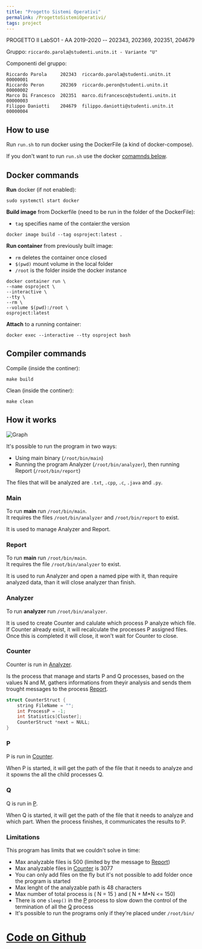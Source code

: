 ```yaml
---
title: "Progetto Sistemi Operativi"
permalink: /ProgettoSistemiOperativi/
tags: project
---
```


PROGETTO II LabSO1 - AA 2019-2020 -- 202343, 202369, 202351, 204679

Gruppo: `riccardo.parola@studenti.unitn.it - Variante "U"`

Componenti del gruppo:

``` plaintext
Riccardo Parola     202343  riccardo.parola@studenti.unitn.it    00000001  
Riccardo Peron      202369  riccardo.peron@studenti.unitn.it     00000002  
Marco Di Francesco  202351  marco.difrancesco@studenti.unitn.it  00000003  
Filippo Daniotti    204679  filippo.daniotti@studenti.unitn.it   00000004  
```

## How to use

Run `run.sh` to run docker using the DockerFile (a kind of docker-compose).

If you don't want to run `run.sh` use the docker [comamnds below](#docker-commands).

## Docker commands

**Run** docker (if not enabled):

``` Docker
sudo systemctl start docker
```

**Build image** from Dockerfile (need to be run in the folder of the DockerFile):

- `tag` specifies name of the contaier:the version

``` Docker
docker image build --tag osproject:latest .
```

**Run container** from previously built image:

- `rm` deletes the container once closed
- `$(pwd)` mount volume in the local folder
- `/root` is the folder inside the docker instance

``` Docker
docker container run \
--name osproject \
--interactive \
--tty \
--rm \
--volume $(pwd):/root \
osproject:latest
```

**Attach** to a running container:

``` Docker
docker exec --interactive --tty osproject bash
```

## Compiler commands

Compile (inside the continer):

``` shell
make build
```

Clean (inside the continer):

``` shell
make clean
```

## How it works

![Graph](https://i.imgur.com/7D2PV6L.png)

It's possible to run the program in two ways:

- Using main binary (`/root/bin/main`)
- Running the program Analyzer (`/root/bin/analyzer`), then running Report (`/root/bin/report`)

The files that will be analyzed are `.txt`, `.cpp`, `.c`, `.java` and `.py`.

### Main

To run **main** run `/root/bin/main`.  
It requires the files `/root/bin/analyzer` and `/root/bin/report` to exist.

It is used to manage Analyzer and Report.

### Report

To run **main** run `/root/bin/main`.  
It requires the file `/root/bin/analyzer` to exist.

It is used to run Analyzer and open a named pipe with it, than require analyzed data, than it will close analyzer than finish.

### Analyzer

To run **analyzer** run `/root/bin/analyzer`.  

It is used to create Counter and calulate which process P analyze which file. If Counter already exist, it will recalculate the processes P assigned files. Once this is completed it will close, it won't wait for Counter to close.

### Counter

Counter is run in [Analyzer](#Analyzer).

Is the process that manage and starts P and Q processes, based on the values N and M, gathers informations from theyir analysis and sends them trought messages to the process [Report](#Report).

``` C
struct CounterStruct {
    string FileName = "";
    int ProcessP = -1;
    int Statistics[Cluster];
    CounterStruct *next = NULL;
}
```

### P

P is run in [Counter](#Counter).

When P is started, it will get the path of the file that it needs to analyze and it spowns the all the child processes Q.

### Q

Q is run in [P](#P).

When Q is started, it will get the path of the file that it needs to analyze and which part. When the process finishes, it communicates the results to P.

### Limitations

This program has limits that we couldn't solve in time:

- Max analyzable files is 500 (limited by the message to [Report](#Report))
- Max analyzable files in [Counter](#Counter) is 3077
- You can only add files on the fly but it's not possible to add folder once the program is started
- Max lenght of the analyzable path is 48 characters
- Max number of total process is ( N = 15 ) and ( N + M*N <= 150)
- There is one `sleep()` in the [P](#P) process to slow down the control of the termination of all the [Q](#Q) process
- It's possible to run the programs only if they're placed under `/root/bin/`

# [Code on Github](https://github.com/MarcoDiFrancesco/ProgettoSistemiOperativi)

